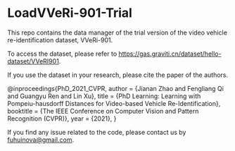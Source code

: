 # LoadVVeRi-901-Trial
This repo contains the data manager of the trial version of the video vehicle re-identification dataset, VVeRi-901.

To access the dataset, please refer to https://gas.graviti.cn/dataset/hello-dataset/VVeRI901.

If you use the dataset in your research, please cite the paper of the authors.

@inproceedings{PhD_2021_CVPR,
  author = {Jianan Zhao and Fengliang Qi and Guangyu Ren and Lin Xu},
  title = {PhD Learning: Learning with Pompeiu-hausdorff Distances for Video-based Vehicle Re-Identification},
  booktitle = {The IEEE Conference on Computer Vision and Pattern Recognition (CVPR)},
  year  = {2021},
}

If you find any issue related to the code, please contact us by fuhuinova@gmail.com.

